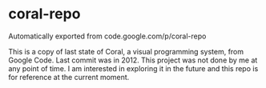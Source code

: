 # coral-repo
Automatically exported from code.google.com/p/coral-repo

This is a copy of last state of Coral, a visual programming system, from Google Code. Last commit was in 2012. This project was not done by me at any point of time. I am interested in exploring it in the future and this repo is for reference at the current moment.
